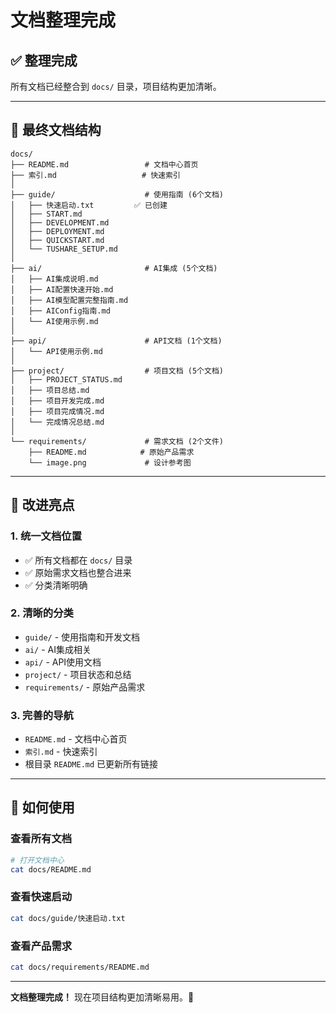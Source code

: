 # 文档整理完成

## ✅ 整理完成

所有文档已经整合到 `docs/` 目录，项目结构更加清晰。

---

## 📁 最终文档结构

```
docs/
├── README.md                 # 文档中心首页
├── 索引.md                   # 快速索引
│
├── guide/                    # 使用指南 (6个文档)
│   ├── 快速启动.txt         ✅ 已创建
│   ├── START.md
│   ├── DEVELOPMENT.md
│   ├── DEPLOYMENT.md
│   ├── QUICKSTART.md
│   └── TUSHARE_SETUP.md
│
├── ai/                       # AI集成 (5个文档)
│   ├── AI集成说明.md
│   ├── AI配置快速开始.md
│   ├── AI模型配置完整指南.md
│   ├── AIConfig指南.md
│   └── AI使用示例.md
│
├── api/                      # API文档 (1个文档)
│   └── API使用示例.md
│
├── project/                  # 项目文档 (5个文档)
│   ├── PROJECT_STATUS.md
│   ├── 项目总结.md
│   ├── 项目开发完成.md
│   ├── 项目完成情况.md
│   └── 完成情况总结.md
│
└── requirements/             # 需求文档 (2个文件)
    ├── README.md            # 原始产品需求
    └── image.png             # 设计参考图
```

---

## 🎯 改进亮点

### 1. 统一文档位置
- ✅ 所有文档都在 `docs/` 目录
- ✅ 原始需求文档也整合进来
- ✅ 分类清晰明确

### 2. 清晰的分类
- `guide/` - 使用指南和开发文档
- `ai/` - AI集成相关
- `api/` - API使用文档
- `project/` - 项目状态和总结
- `requirements/` - 原始产品需求

### 3. 完善的导航
- `README.md` - 文档中心首页
- `索引.md` - 快速索引
- 根目录 `README.md` 已更新所有链接

---

## 📝 如何使用

### 查看所有文档
```bash
# 打开文档中心
cat docs/README.md
```

### 查看快速启动
```bash
cat docs/guide/快速启动.txt
```

### 查看产品需求
```bash
cat docs/requirements/README.md
```

---

**文档整理完成！** 现在项目结构更加清晰易用。🎉

